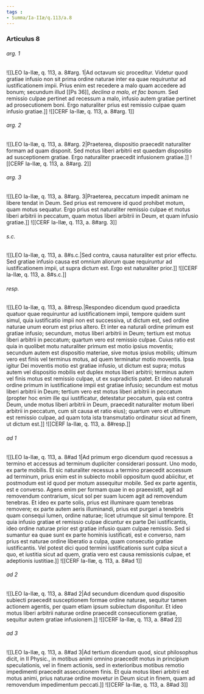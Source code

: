 ```yaml
---
tags : 
- Summa/Ia-IIæ/q.113/a.8
---
```


### Articulus 8

###### arg. 1
![[LEO Ia-IIæ, q. 113, a. 8#arg. 1|Ad octavum sic proceditur. Videtur quod gratiae infusio non sit prima ordine naturae inter ea quae requiruntur ad iustificationem impii. Prius enim est recedere a malo quam accedere ad bonum; secundum illud [[Ps 36]], *declina a malo, et fac bonum*. Sed remissio culpae pertinet ad recessum a malo, infusio autem gratiae pertinet ad prosecutionem boni. Ergo naturaliter prius est remissio culpae quam infusio gratiae.]]
![[CERF Ia-IIæ, q. 113, a. 8#arg. 1]]

###### arg. 2
![[LEO Ia-IIæ, q. 113, a. 8#arg. 2|Praeterea, dispositio praecedit naturaliter formam ad quam disponit. Sed motus liberi arbitrii est quaedam dispositio ad susceptionem gratiae. Ergo naturaliter praecedit infusionem gratiae.]]
![[CERF Ia-IIæ, q. 113, a. 8#arg. 2]]

###### arg. 3
![[LEO Ia-IIæ, q. 113, a. 8#arg. 3|Praeterea, peccatum impedit animam ne libere tendat in Deum. Sed prius est removere id quod prohibet motum, quam motus sequatur. Ergo prius est naturaliter remissio culpae et motus liberi arbitrii in peccatum, quam motus liberi arbitrii in Deum, et quam infusio gratiae.]]
![[CERF Ia-IIæ, q. 113, a. 8#arg. 3]]

###### s.c.
![[LEO Ia-IIæ, q. 113, a. 8#s.c.|Sed contra, causa naturaliter est prior effectu. Sed gratiae infusio causa est omnium aliorum quae requiruntur ad iustificationem impii, ut supra dictum est. Ergo est naturaliter prior.]]
![[CERF Ia-IIæ, q. 113, a. 8#s.c.]]

###### resp.
![[LEO Ia-IIæ, q. 113, a. 8#resp.|Respondeo dicendum quod praedicta quatuor quae requiruntur ad iustificationem impii, tempore quidem sunt simul, quia iustificatio impii non est successiva, ut dictum est, sed ordine naturae unum eorum est prius altero. Et inter ea naturali ordine primum est gratiae infusio; secundum, motus liberi arbitrii in Deum; tertium est motus liberi arbitrii in peccatum; quartum vero est remissio culpae. Cuius ratio est quia in quolibet motu naturaliter primum est motio ipsius moventis; secundum autem est dispositio materiae, sive motus ipsius mobilis; ultimum vero est finis vel terminus motus, ad quem terminatur motio moventis. Ipsa igitur Dei moventis motio est gratiae infusio, ut dictum est supra; motus autem vel dispositio mobilis est duplex motus liberi arbitrii; terminus autem vel finis motus est remissio culpae, ut ex supradictis patet. Et ideo naturali ordine primum in iustificatione impii est gratiae infusio; secundum est motus liberi arbitrii in Deum; tertium vero est motus liberi arbitrii in peccatum (propter hoc enim ille qui iustificatur, detestatur peccatum, quia est contra Deum, unde motus liberi arbitrii in Deum, praecedit naturaliter motum liberi arbitrii in peccatum, cum sit causa et ratio eius); quartum vero et ultimum est remissio culpae, ad quam tota ista transmutatio ordinatur sicut ad finem, ut dictum est.]]
![[CERF Ia-IIæ, q. 113, a. 8#resp.]]

###### ad 1
![[LEO Ia-IIæ, q. 113, a. 8#ad 1|Ad primum ergo dicendum quod recessus a termino et accessus ad terminum dupliciter considerari possunt. Uno modo, ex parte mobilis. Et sic naturaliter recessus a termino praecedit accessum ad terminum, prius enim est in subiecto mobili oppositum quod abiicitur, et postmodum est id quod per motum assequitur mobile. Sed ex parte agentis, est e converso. Agens enim per formam quae in eo praeexistit, agit ad removendum contrarium, sicut sol per suam lucem agit ad removendum tenebras. Et ideo ex parte solis, prius est illuminare quam tenebras removere; ex parte autem aeris illuminandi, prius est purgari a tenebris quam consequi lumen, ordine naturae; licet utrumque sit simul tempore. Et quia infusio gratiae et remissio culpae dicuntur ex parte Dei iustificantis, ideo ordine naturae prior est gratiae infusio quam culpae remissio. Sed si sumantur ea quae sunt ex parte hominis iustificati, est e converso, nam prius est naturae ordine liberatio a culpa, quam consecutio gratiae iustificantis. Vel potest dici quod termini iustificationis sunt culpa sicut a quo, et iustitia sicut ad quem, gratia vero est causa remissionis culpae, et adeptionis iustitiae.]]
![[CERF Ia-IIæ, q. 113, a. 8#ad 1]]

###### ad 2
![[LEO Ia-IIæ, q. 113, a. 8#ad 2|Ad secundum dicendum quod dispositio subiecti praecedit susceptionem formae ordine naturae, sequitur tamen actionem agentis, per quam etiam ipsum subiectum disponitur. Et ideo motus liberi arbitrii naturae ordine praecedit consecutionem gratiae, sequitur autem gratiae infusionem.]]
![[CERF Ia-IIæ, q. 113, a. 8#ad 2]]

###### ad 3
![[LEO Ia-IIæ, q. 113, a. 8#ad 3|Ad tertium dicendum quod, sicut philosophus dicit, in II Physic., in motibus animi omnino praecedit motus in principium speculationis, vel in finem actionis, sed in exterioribus motibus remotio impedimenti praecedit assecutionem finis. Et quia motus liberi arbitrii est motus animi, prius naturae ordine movetur in Deum sicut in finem, quam ad removendum impedimentum peccati.]]
![[CERF Ia-IIæ, q. 113, a. 8#ad 3]]

